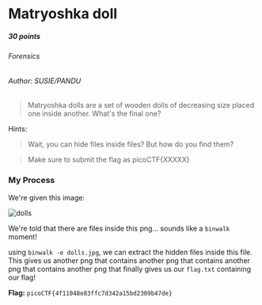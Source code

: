 # Matryoshka doll
##### 30 points
###### Forensics
###### Author: SUSIE/PANDU

> Matryoshka dolls are a set of wooden dolls of decreasing size placed one inside another. What's the final one? 

Hints:
> Wait, you can hide files inside files? But how do you find them?

> Make sure to submit the flag as picoCTF{XXXXX}

### My Process
We're given this image:

![dolls](https://github.com/EmeraldEntities/ctf-writeups/blob/main/picoctf%202021/information/dolls.jpg?raw=true)

We're told that there are files inside this png... sounds like a `binwalk` moment!

using `binwalk -e dolls.jpg`, we can extract the hidden files inside this file. This gives us another png that contains another png that contains another png that contains another png that finally gives us our `flag.txt` containing our flag!

**Flag:** `picoCTF{4f11048e83ffc7d342a15bd2309b47de}`